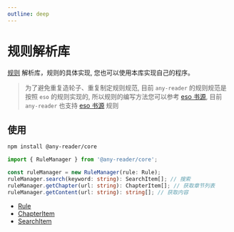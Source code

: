 ```yaml
---
outline: deep
---
```


# 规则解析库

[规则](/rule/) 解析库，规则的具体实现, 您也可以使用本库实现自己的程序。

> 为了避免重复造轮子、重复制定规则规范, 目前 `any-reader` 的规则规范是按照 `eso` 的规则实现的, 所以规则的编写方法您可以参考 [eso 书源](https://github.com/mabDc/eso_source), 目前 `any-reader` 也支持 [eso 书源](https://github.com/mabDc/eso_source) 规则

## 使用

```sh
npm install @any-reader/core
```

```typescript
import { RuleManager } from '@any-reader/core';

const ruleManager = new RuleManager(rule: Rule);
ruleManager.search(keyword: string): SearchItem[]; // 搜索
ruleManager.getChapter(url: string): ChapterItem[]; // 获取章节列表
ruleManager.getContent(url: string): string[]; // 获取内容
```

- [Rule](https://www.jsdocs.io/package/@any-reader/core#Rule)
- [ChapterItem](https://www.jsdocs.io/package/@any-reader/core#ChapterItem)
- [SearchItem](https://www.jsdocs.io/package/@any-reader/core#SearchItem)
